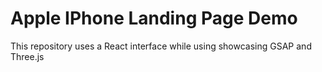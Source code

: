 # Apple IPhone Landing Page Demo

This repository uses a React interface while using showcasing GSAP and Three.js

